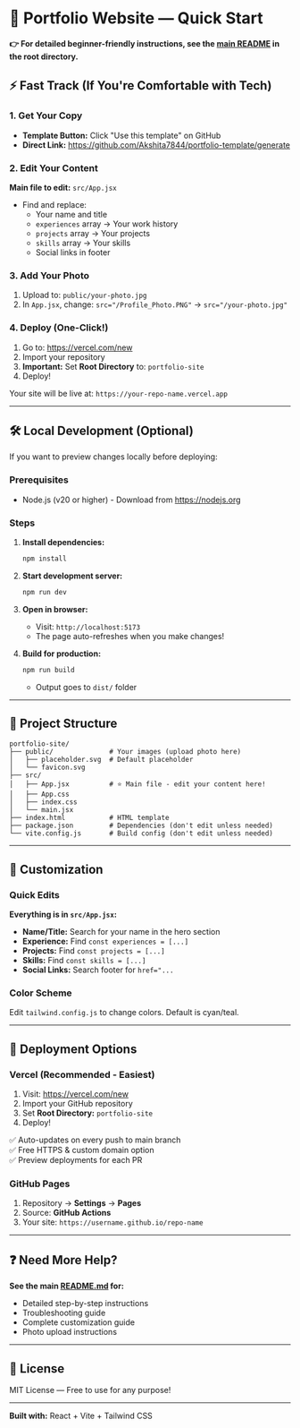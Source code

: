# 💼 Portfolio Website — Quick Start

**👉 For detailed beginner-friendly instructions, see the [main README](../README.md) in the root directory.**

## ⚡ Fast Track (If You're Comfortable with Tech)

### 1. Get Your Copy

- **Template Button:** Click "Use this template" on GitHub
- **Direct Link:** https://github.com/Akshita7844/portfolio-template/generate

### 2. Edit Your Content

**Main file to edit:** `src/App.jsx`

- Find and replace:
  - Your name and title
  - `experiences` array → Your work history
  - `projects` array → Your projects
  - `skills` array → Your skills
  - Social links in footer

### 3. Add Your Photo

1. Upload to: `public/your-photo.jpg`
2. In `App.jsx`, change: `src="/Profile_Photo.PNG"` → `src="/your-photo.jpg"`

### 4. Deploy (One-Click!)

1. Go to: https://vercel.com/new
2. Import your repository
3. **Important:** Set **Root Directory** to: `portfolio-site`
4. Deploy!

Your site will be live at: `https://your-repo-name.vercel.app`

---

## 🛠️ Local Development (Optional)

If you want to preview changes locally before deploying:

### Prerequisites
- Node.js (v20 or higher) - Download from https://nodejs.org

### Steps

1. **Install dependencies:**
   ```bash
   npm install
   ```

2. **Start development server:**
   ```bash
   npm run dev
   ```

3. **Open in browser:**
   - Visit: `http://localhost:5173`
   - The page auto-refreshes when you make changes!

4. **Build for production:**
   ```bash
   npm run build
   ```
   - Output goes to `dist/` folder

---

## 📁 Project Structure

```
portfolio-site/
├── public/              # Your images (upload photo here)
│   ├── placeholder.svg  # Default placeholder
│   └── favicon.svg
├── src/
│   ├── App.jsx          # ⭐ Main file - edit your content here!
│   ├── App.css
│   ├── index.css
│   └── main.jsx
├── index.html           # HTML template
├── package.json         # Dependencies (don't edit unless needed)
└── vite.config.js       # Build config (don't edit unless needed)
```

---

## 🎨 Customization

### Quick Edits

**Everything is in `src/App.jsx`:**

- **Name/Title:** Search for your name in the hero section
- **Experience:** Find `const experiences = [...]`
- **Projects:** Find `const projects = [...]`
- **Skills:** Find `const skills = [...]`
- **Social Links:** Search footer for `href="...`

### Color Scheme

Edit `tailwind.config.js` to change colors. Default is cyan/teal.

---

## 🚀 Deployment Options

### Vercel (Recommended - Easiest)

1. Visit: https://vercel.com/new
2. Import your GitHub repository
3. Set **Root Directory:** `portfolio-site`
4. Deploy!

✅ Auto-updates on every push to main branch  
✅ Free HTTPS & custom domain option  
✅ Preview deployments for each PR

### GitHub Pages

1. Repository → **Settings** → **Pages**
2. Source: **GitHub Actions**
3. Your site: `https://username.github.io/repo-name`

---

## ❓ Need More Help?

**See the main [README.md](../README.md) for:**
- Detailed step-by-step instructions
- Troubleshooting guide
- Complete customization guide
- Photo upload instructions

---

## 📝 License

MIT License — Free to use for any purpose!

---

**Built with:** React + Vite + Tailwind CSS
